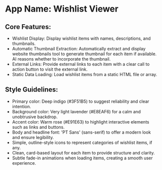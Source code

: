 # **App Name**: Wishlist Viewer

## Core Features:

- Wishlist Display: Display wishlist items with names, descriptions, and thumbnails.
- Automatic Thumbnail Extraction: Automatically extract and display website thumbnails tool to generate thumbnail for each item if available. AI reasons whether to incorporate the thumbnail.
- External Links: Provide external links to each item with a clear call to action button to visit the external link.
- Static Data Loading: Load wishlist items from a static HTML file or array.

## Style Guidelines:

- Primary color: Deep indigo (#3F51B5) to suggest reliability and clear intention.
- Background color: Very light lavender (#E8EAF6) for a calm and unobtrusive backdrop.
- Accent color: Warm rose (#E91E63) to highlight interactive elements such as links and buttons.
- Body and headline font: 'PT Sans' (sans-serif) to offer a modern look and ensure legibility.
- Simple, outline-style icons to represent categories of wishlist items, if any.
- Clean, card-based layout for each item to provide structure and clarity.
- Subtle fade-in animations when loading items, creating a smooth user experience.